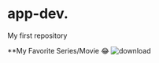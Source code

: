 # app-dev.
My first repository

**My Favorite Series/Movie 😂 ![download](https://github.com/user-attachments/assets/bffd89b6-6c59-4c45-8892-3b1518c9a1c7)

